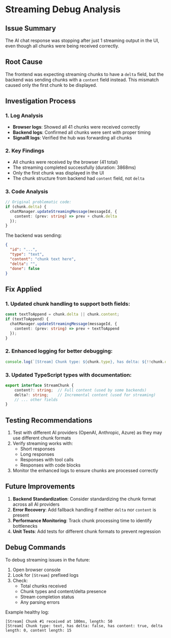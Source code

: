 # Streaming Debug Analysis

## Issue Summary
The AI chat response was stopping after just 1 streaming output in the UI, even though all chunks were being received correctly.

## Root Cause
The frontend was expecting streaming chunks to have a `delta` field, but the backend was sending chunks with a `content` field instead. This mismatch caused only the first chunk to be displayed.

## Investigation Process

### 1. Log Analysis
- **Browser logs**: Showed all 41 chunks were received correctly
- **Backend logs**: Confirmed all chunks were sent with proper timing
- **SignalR logs**: Verified the hub was forwarding all chunks

### 2. Key Findings
- All chunks were received by the browser (41 total)
- The streaming completed successfully (duration: 3868ms)
- Only the first chunk was displayed in the UI
- The chunk structure from backend had `content` field, not `delta`

### 3. Code Analysis
```typescript
// Original problematic code:
if (chunk.delta) {
  chatManager.updateStreamingMessage(messageId, {
    content: (prev: string) => prev + chunk.delta
  });
}
```

The backend was sending:
```json
{
  "id": "...",
  "type": "text",
  "content": "chunk text here",
  "delta": "",
  "done": false
}
```

## Fix Applied

### 1. Updated chunk handling to support both fields:
```typescript
const textToAppend = chunk.delta || chunk.content;
if (textToAppend) {
  chatManager.updateStreamingMessage(messageId, {
    content: (prev: string) => prev + textToAppend
  });
}
```

### 2. Enhanced logging for better debugging:
```typescript
console.log(`[Stream] Chunk type: ${chunk.type}, has delta: ${!!chunk.delta}, has content: ${!!chunk.content}, delta length: ${chunk.delta?.length || 0}, content length: ${chunk.content?.length || 0}`);
```

### 3. Updated TypeScript types with documentation:
```typescript
export interface StreamChunk {
    content?: string;  // Full content (used by some backends)
    delta?: string;    // Incremental content (used for streaming)
    // ... other fields
}
```

## Testing Recommendations

1. Test with different AI providers (OpenAI, Anthropic, Azure) as they may use different chunk formats
2. Verify streaming works with:
   - Short responses
   - Long responses
   - Responses with tool calls
   - Responses with code blocks
3. Monitor the enhanced logs to ensure chunks are processed correctly

## Future Improvements

1. **Backend Standardization**: Consider standardizing the chunk format across all AI providers
2. **Error Recovery**: Add fallback handling if neither `delta` nor `content` is present
3. **Performance Monitoring**: Track chunk processing time to identify bottlenecks
4. **Unit Tests**: Add tests for different chunk formats to prevent regression

## Debug Commands

To debug streaming issues in the future:

1. Open browser console
2. Look for `[Stream]` prefixed logs
3. Check:
   - Total chunks received
   - Chunk types and content/delta presence
   - Stream completion status
   - Any parsing errors

Example healthy log:
```
[Stream] Chunk #1 received at 100ms, length: 50
[Stream] Chunk type: text, has delta: false, has content: true, delta length: 0, content length: 15
```